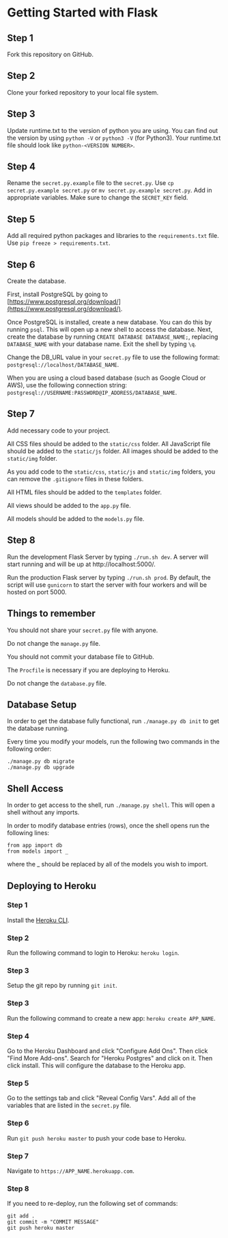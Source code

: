 # Getting Started with Flask

## Step 1

Fork this repository on GitHub.

## Step 2

Clone your forked repository to your local file system.

## Step 3

Update runtime.txt to the version of python you are using. You can find out the version by using `python -V` or `python3 -V` (for Python3). Your runtime.txt file should look like `python-<VERSION NUMBER>`.

## Step 4

Rename the `secret.py.example` file to the `secret.py`. Use `cp secret.py.example secret.py` or `mv secret.py.example secret.py`. Add in appropriate variables. Make sure to change the `SECRET_KEY` field.  

## Step 5

Add all required python packages and libraries to the `requirements.txt` file. Use `pip freeze > requirements.txt`.

## Step 6

Create the database. 

First, install PostgreSQL by going to [https://www.postgresql.org/download/](https://www.postgresql.org/download/). 

Once PostgreSQL is installed, create a new database. You can do this by running `psql`. This will open up a new shell to access the database. Next, create the database by running `CREATE DATABASE DATABASE_NAME;`, replacing `DATABASE_NAME` with your database name. Exit the shell by typing `\q`. 

Change the DB_URL value in your `secret.py` file to use the following format: `postgresql://localhost/DATABASE_NAME`. 

When you are using a cloud based database (such as Google Cloud or AWS), use the following connection string: `postgresql://USERNAME:PASSWORD@IP_ADDRESS/DATABASE_NAME`.

## Step 7

Add necessary code to your project.

All CSS files should be added to the `static/css` folder. All JavaScript file should be added to the `static/js` folder. All images should be added to the `static/img` folder.

As you add code to the `static/css`, `static/js` and `static/img` folders, you can remove the `.gitignore` files in these folders.

All HTML files should be added to the `templates` folder.

All views should be added to the `app.py` file.

All models should be added to the `models.py` file.

## Step 8

Run the development Flask Server by typing `./run.sh dev`. A server will start running and will be up at http://localhost:5000/. 

Run the production Flask server by typing `./run.sh prod`. By default, the script will use `gunicorn` to start the server with four workers and will be hosted on port 5000.

## Things to remember

You should not share your `secret.py` file with anyone.

Do not change the `manage.py` file.

You should not commit your database file to GitHub.

The `Procfile` is necessary if you are deploying to Heroku.

Do not change the `database.py` file.

## Database Setup

In order to get the database fully functional, run `./manage.py db init` to get the database running.

Every time you modify your models, run the following two commands in the following order:
```
./manage.py db migrate
./manage.py db upgrade
```

## Shell Access

In order to get access to the shell, run `./manage.py shell`. This will open a shell without any imports.

In order to modify database entries (rows), once the shell opens run the following lines:
```
from app import db
from models import _
```
where the _ should be replaced by all of the models you wish to import.

## Deploying to Heroku

### Step 1

Install the [Heroku CLI](https://devcenter.heroku.com/articles/heroku-cli).

### Step 2

Run the following command to login to Heroku: `heroku login`.

### Step 3

Setup the git repo by running `git init`.

### Step 3

Run the following command to create a new app: `heroku create APP_NAME`.

### Step 4

Go to the Heroku Dashboard and click "Configure Add Ons". Then click "Find More Add-ons". Search for "Heroku Postgres" and click on it. Then click install. This will configure the database to the Heroku app.

### Step 5

Go to the settings tab and click "Reveal Config Vars". Add all of the variables that are listed in the `secret.py` file.

### Step 6

Run `git push heroku master` to push your code base to Heroku.

### Step 7

Navigate to `https://APP_NAME.herokuapp.com`.

### Step 8

If you need to re-deploy, run the following set of commands:
```
git add .
git commit -m "COMMIT MESSAGE"
git push heroku master
```
